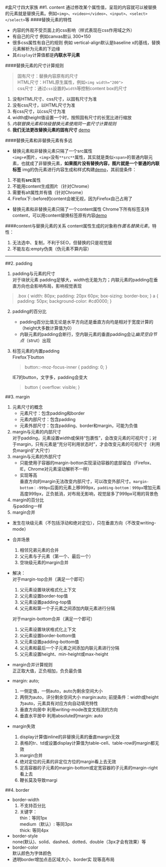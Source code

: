  #盒尺寸四大家族
 ##1. content
 通过修改某个属性值，呈现的内容就可以被替换的元素就是替换元素。例如`<img>`、`<video></video>`、`<input>`、`<select></select>`等
####替换元素的特性
 * 内容的外观不受页面上的css影响（样式表现在css作用域之外）
 * 有自己的尺寸 例如canvas默认 300*150
 * 很多css属性有自己的规则 例如 vertical-align默认是baseline x的基线，替换元素解析为元素的下边缘
 * 其`display`计算值都是**内联水平元素**
 
####替换元素的尺寸计算规则
>固有尺寸：替换内容原有的尺寸  
 HTML尺寸：HTML原生属性，例如`<img width="200">`  
 css尺寸：通过`css`设置的`width`等控制content box的尺寸  

 1. 没有HTML尺寸、css尺寸，以固有尺寸为准  
 2. 没有css尺寸，以HTML尺寸为准
 3. 有css尺寸，以css尺寸为准
 4. width或height值设置一个时，按照固有尺寸的长宽比进行缩放  
 5. *内联替换元素和块级替换元素使用同一套尺寸计算规则*
 6. **我们无法更改替换元素的固有尺寸**  [demo](https://fallingleaves.github.io/css-world/page/%E7%AC%AC%E5%9B%9B%E7%AB%A0-%E7%9B%92%E5%B0%BA%E5%AF%B8%E5%9B%9B%E5%A4%A7%E5%AE%B6%E6%97%8F.html#noChange)
                        
####替换元素和非替换元素有多远
* 替换元素和非替换元素只隔了一个src属性  
  `<img>`≠图片，`<img>`没有`**src**`属性，其实就是类似`<span>`的普通内联元素，也就成了非替换元素，**如果图片没有替换内容，图片就是一个普通的内联标签** img的伪元素进行内容生成和样式构建[demo](https://fallingleaves.github.io/css-world/page/%E7%AC%AC%E5%9B%9B%E7%AB%A0-%E7%9B%92%E5%B0%BA%E5%AF%B8%E5%9B%9B%E5%A4%A7%E5%AE%B6%E6%97%8F.html#noSrc)，其前提条件：
 1. 不能有**src**属性
 2. 不能用content生成图片（针对Chrome）
 3. 需要有alt属性并有值（针对Chrome）
 4. Firefox下::before的content会被无视，因为Firefox自己占用了
* 替换元素和非替换元素只隔了一个content属性
  Chrome下所有标签支持content，可以用content替换标签原有内容[demo](https://fallingleaves.github.io/css-world/page/%E7%AC%AC%E5%9B%9B%E7%AB%A0-%E7%9B%92%E5%B0%BA%E5%AF%B8%E5%9B%9B%E5%A4%A7%E5%AE%B6%E6%97%8F.html#content-demo)

####content与替换元素的关系
 content属性生成的对象称作*匿名替换元素*，特性：  
  1. 无法选中、复制，不利于SEO，但替换的只是视觉层  
  2. 不能左右:empty伪类（伪元素不算内容）

------------------
 ##2. padding
 1. padding与元素的尺寸  
  对于块状元素 padding足够大，width也无能为力；内联元素的padding在垂直方向也会影响布局，影响视觉表现  
  >.box {
    width: 80px;
    padding: 20px 60px;
    box-sizing: border-box; 
  }
  a {
    padding: 50px;
    background-color: #cd0000;
  }
2. padding的百分比
   * padding百分比值无论是水平方向还是垂直方向均是相对于宽度计算的（height大多数计算值为0）
   * 内联元素的padding会断行，空内联元素的垂直padding会让*幽灵空白节点*（strut）出现
3. 标签元素的内置padding  
   Firefox下button 
   >button::-moz-focus-inner { padding: 0; }

   IE7的button，文字多，padding会变大  
   >button { overflow: visible; } 

 ##3. margin  
 1. 元素尺寸的概念
    * 元素尺寸：包含padding和border
    * 元素内部尺寸：包含padding
    * 元素外部尺寸：包含padding、border和margin，可能为负值
 2. margin与元素的内部尺寸  
    对于padding，元素设置width或保持“包裹性”，会改变元素的可视尺寸；对于margin，只有元素是“充分可利用状态时”，才会改变元素的可视尺寸（利用负margin扩大尺寸）
 3. margin与元素的外部尺寸  
    * 只能使用子容器的margin-botton实现滚动容器的底部留白（Firefox、IE，Chrome对元素滚动解析不一样）
    * 实现等高  
    垂直方向的margin无法改变内部尺寸，可以改变外部尺寸。`margin-bottom：-999px`后面的元素上移999px，`padding-bottom：999px`增加元素高度999px，正负抵消，对布局无影响，视觉层多了999px可用的背景色
 4. margin的百分比  
   与padding一样
 5. margin合并
   * 发生在块级元素（不包括浮动和绝对定位），只在垂直方向（不改变writing-mode）
   * 合并场景  
     1. 相邻兄弟元素的合并
     2. 父元素与子元素（第一个、最后一个）
     3. 空块级元素的margin合并
   * 解决：  
     对于margin-top合并（满足一个即可）
     1. 父元素设置块状格式化上下文
     2. 父元素设置border-top值
     3. 父元素设置padding-top值
     4. 父元素和第一个子元素之间添加内联元素进行分隔  

     对于margin-bottom合并（满足一个即可）
     1. 父元素设置块状格式化上下文
     2. 父元素设置border-bottom值
     3. 父元素设置padding-bottom值
     4. 父元素和最后一个子元素之间添加内联元素进行分隔
     5. 父元素设置height、min-height或max-height
   * margin合并计算规则  
     正正取大值，正负相加，负负最负值
   * margin: auto;
     1. 一侧定值，一侧auto，auto为剩余空间大小
     2. 两侧为auto，评分剩余空间大小
        margin:auto; 前提条件：width或height为auto，元素具有对应方向自动填充特性
     3. 垂直方向居中
          利用writing-mode改变文档流的方向
     4. 垂直水平居中
          利用absolute的margin: auto
   * margin失效
     1. display计算值inline的非替换元素的垂直margin无效
     2. 表格的tr、td或设置display计算值为table-cell、table-row的margin都无效
     3. margin合并
     4. 绝对定位的元素的非定位方位的margin看上去无效
     5. 定高容器的子元素的margin-bottom或定宽容器的子元素的margin-right看上去
     6. 鞭长莫及导致margi

 ##4. border  
  * border-width  
     1. 不支持百分比  
     2. 关键字：  
        thin：等同1px  
        medium（默认）: 等同3px  
        thick: 等同4px
  * border-style  
    none(默认)、solid、dashed、dotted、double（3px才会有效果）等
  * border-color  
    默认颜色为字体颜色
  * 透明border增加点击区域大小、border实  现等高布局